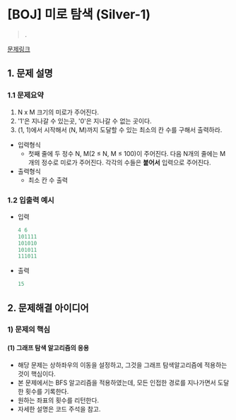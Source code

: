 # [BOJ] 미로 탐색 (Silver-1)

> .

[문제링크](https://www.acmicpc.net/problem/2178)

## 1. 문제 설명



### 1.1 문제요약

1. N x M 크기의 미로가 주어진다.
2. '1'은 지나갈 수 있는곳, '0'은 지나갈 수 없는 곳이다.
3. (1, 1)에서 시작해서 (N, M)까지 도달할 수 있는 최소의 칸 수를 구해서 출력하라.

- 입력형식
  - 첫째 줄에 두 정수 N, M(2 ≤ N, M ≤ 100)이 주어진다. 다음 N개의 줄에는 M개의 정수로 미로가 주어진다. 각각의 수들은 **붙어서** 입력으로 주어진다.
- 출력형식
  - 최소 칸 수 출력

### 1.2 입출력 예시

- 입력

  ```python
  4 6
  101111
  101010
  101011
  111011
  ```
  
- 출력

  ```python
  15
  ```
  
  

## 2. 문제해결 아이디어



### 1) 문제의 핵심



#### (1) 그래프 탐색 알고리즘의 응용

- 해당 문제는 상하좌우의 이동을 설정하고, 그것을 그래프 탐색알고리즘에 적용하는 것이 핵심이다.
- 본 문제에서는 BFS 알고리즘을 적용하였는데, 모든 인접한 경로를 지나가면서 도달한 횟수를 기록한다.
- 원하는 좌표의 횟수를 리턴한다.
- 자세한 설명은 코드 주석을 참고.